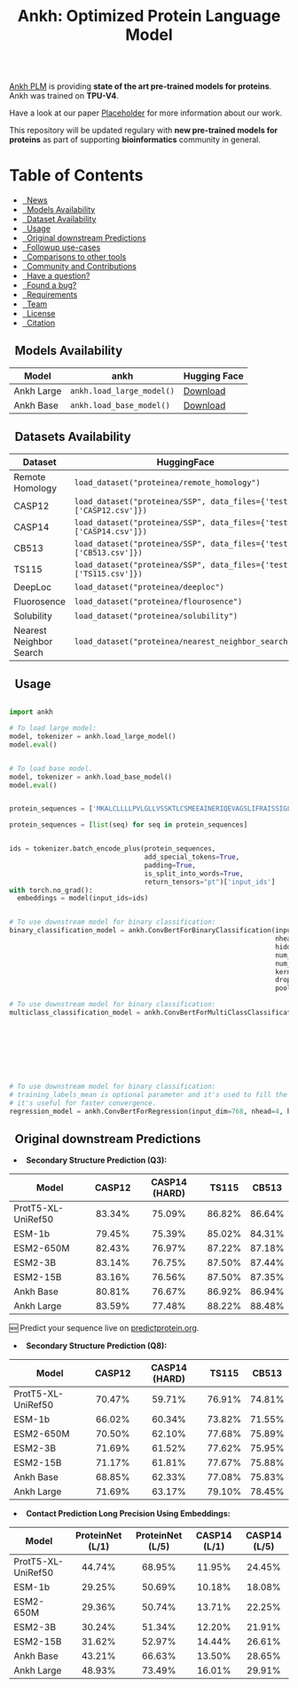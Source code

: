 <br/>
<h1 align="center">Ankh: Optimized Protein Language Model</h1>
<br/>

<br/>

[Ankh PLM](https://github.com/agemagician/Ankh/) is providing **state of the art pre-trained models for proteins**. Ankh was trained on **TPU-V4**.

Have a look at our paper [Placeholder](paperlink) for more information about our work. 




This repository will be updated regulary with **new pre-trained models for proteins** as part of supporting **bioinformatics** community in general.


Table of Contents
=================
* [&nbsp; News](#news)
* [&nbsp; Models Availability](#models)
* [&nbsp; Dataset Availability](#datasets)
* [&nbsp; Usage ](#usage)
* [&nbsp; Original downstream Predictions  ](#results)
* [&nbsp; Followup use-cases  ](#inaction)
* [&nbsp; Comparisons to other tools ](#comparison)
* [&nbsp; Community and Contributions ](#community)
* [&nbsp; Have a question? ](#question)
* [&nbsp; Found a bug? ](#bug)
* [&nbsp; Requirements ](#requirements)
* [&nbsp; Team ](#team)
* [&nbsp; License ](#license)
* [&nbsp; Citation ](#citation)


<a name="models"></a>
## &nbsp; Models Availability

|               Model                |              ankh                 |              Hugging Face             |
|------------------------------------|-----------------------------------|---------------------------------------|
|             Ankh Large             |     `ankh.load_large_model()`     |          [Download](placeholder)      | 
|             Ankh Base              |     `ankh.load_base_model()`      |          [Download](placeholder)      |


<a name="datasets"></a>

## &nbsp; Datasets Availability
|          Dataset              |                                    HuggingFace                             |  
| ----------------------------- |----------------------------------------------------------------------------|
|	Remote Homology       	      |    `load_dataset("proteinea/remote_homology")`                             |
|	CASP12			                  |    `load_dataset("proteinea/SSP", data_files={'test': ['CASP12.csv']})`    |
|	CASP14			                  |    `load_dataset("proteinea/SSP", data_files={'test': ['CASP14.csv']})`    |
|	CB513			                    |    `load_dataset("proteinea/SSP", data_files={'test': ['CB513.csv']})`     |
|	TS115			                    |    `load_dataset("proteinea/SSP", data_files={'test': ['TS115.csv']})`     |
|	DeepLoc		                    |    `load_dataset("proteinea/deeploc")`                                     |
|   Fluorosence                 |    `load_dataset("proteinea/flourosence")`                                 |
|   Solubility                  |    `load_dataset("proteinea/solubility")`                                  |
|   Nearest Neighbor Search     |    `load_dataset("proteinea/nearest_neighbor_search")`                     |



<a name="usage"></a>
## &nbsp; Usage


```python

import ankh

# To load large model:
model, tokenizer = ankh.load_large_model()
model.eval()


# To load base model.
model, tokenizer = ankh.load_base_model()
model.eval()


protein_sequences = ['MKALCLLLLPVLGLLVSSKTLCSMEEAINERIQEVAGSLIFRAISSIGLECQSVTSRGDLATCPRGFAVTGCTCGSACGSWDVRAETTCHCQCAGMDWTGARCCRVQPLEHHHHHH', 'GSHMSLFDFFKNKGSAATATDRLKLILAKERTLNLPYMEEMRKEIIAVIQKYTKSSDIHFKTLDSNQSVETIEVEIILPR']

protein_sequences = [list(seq) for seq in protein_sequences]


ids = tokenizer.batch_encode_plus(protein_sequences, 
                                  add_special_tokens=True, 
                                  padding=True, 
                                  is_split_into_words=True, 
                                  return_tensors="pt")['input_ids']
with torch.no_grad():
  embeddings = model(input_ids=ids)


# To use downstream model for binary classification:
binary_classification_model = ankh.ConvBertForBinaryClassification(input_dim=768, 
                                                                   nhead=4, 
                                                                   hidden_dim=384, 
                                                                   num_hidden_layers=1, 
                                                                   num_layers=1, 
                                                                   kernel_size=7, 
                                                                   dropout=0.2, 
                                                                   pooling='max')

# To use downstream model for binary classification:
multiclass_classification_model = ankh.ConvBertForMultiClassClassification(num_tokens=2, 
                                                                           input_dim=768, 
                                                                           nhead=4, 
                                                                           hidden_dim=384, 
                                                                           num_hidden_layers=1, 
                                                                           num_layers=1, 
                                                                           kernel_size=7, 
                                                                           dropout=0.2)

# To use downstream model for binary classification:
# training_labels_mean is optional parameter and it's used to fill the output layer's bias with it, 
# it's useful for faster convergence.
regression_model = ankh.ConvBertForRegression(input_dim=768, nhead=4, hidden_dim=384, num_hidden_layers=1, num_layers=1, kernel_size=7, dropout=0, pooling='max', training_labels_mean=0.38145)

```




<a name="results"></a>
## &nbsp; Original downstream Predictions 

<a name="q3"></a>
 * <b>&nbsp; Secondary Structure Prediction (Q3):</b><br/>
 
|         Model            |      CASP12      | CASP14 (HARD) |     TS115     |    CB513     |
|--------------------------|:----------------:|:-------------:|:-------------:|:------------:|
|ProtT5-XL-UniRef50        |      83.34%      |     75.09%    |    86.82%     |    86.64%    |
|ESM-1b                    |      79.45%      |     75.39%    |    85.02%     |    84.31%    |
|ESM2-650M                 |      82.43%      |     76.97%    |    87.22%     |    87.18%    |
|ESM2-3B                   |      83.14%      |     76.75%    |    87.50%     |    87.44%    |
|ESM2-15B                  |      83.16%      |     76.56%    |    87.50%     |    87.35%    |
|Ankh Base                 |      80.81%      |     76.67%    |    86.92%     |    86.94%    |
|Ankh Large                |      83.59%      |     77.48%    |    88.22%     |    88.48%    |



🆕 Predict your sequence live on [predictprotein.org](https://predictprotein.org).

<a name="q8"></a>
 * <b>&nbsp; Secondary Structure Prediction (Q8):</b><br/>
 
|         Model            |      CASP12      | CASP14 (HARD) |     TS115     |    CB513     |
|--------------------------|:----------------:|:-------------:|:-------------:|:------------:|
|ProtT5-XL-UniRef50        |      70.47%      |     59.71%    |    76.91%     |    74.81%    |
|ESM-1b                    |      66.02%      |     60.34%    |    73.82%     |    71.55%    |
|ESM2-650M                 |      70.50%      |     62.10%    |    77.68%     |    75.89%    |
|ESM2-3B                   |      71.69%      |     61.52%    |    77.62%     |    75.95%    |
|ESM2-15B                  |      71.17%      |     61.81%    |    77.67%     |    75.88%    |
|Ankh Base                 |      68.85%      |     62.33%    |    77.08%     |    75.83%    |
|Ankh Large                |      71.69%      |     63.17%    |    79.10%     |    78.45%    |

<a name="CP"></a>
 * <b>&nbsp; Contact Prediction Long Precision Using Embeddings:</b><br/>
 
|         Model            | ProteinNet (L/1) | ProteinNet (L/5) | CASP14 (L/1)  | CASP14 (L/5) |
|--------------------------|:----------------:|:----------------:|:-------------:|:------------:|
|ProtT5-XL-UniRef50        |      44.74%      |      68.95%      |    11.95%     |    24.45%    |
|ESM-1b                    |      29.25%      |      50.69%      |    10.18%     |    18.08%    |
|ESM2-650M                 |      29.36%      |      50.74%      |    13.71%     |    22.25%    |
|ESM2-3B                   |      30.24%      |      51.34%      |    12.20%     |    21.91%    |
|ESM2-15B                  |      31.62%      |      52.97%      |    14.44%     |    26.61%    |
|Ankh Base                 |      43.21%      |      66.63%      |    13.50%     |    28.65%    |
|Ankh Large                |      48.93%      |      73.49%      |    16.01%     |    29.91%    |

